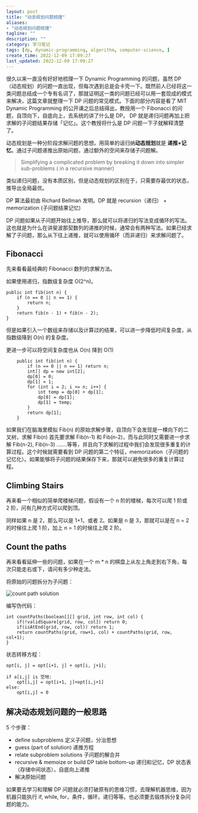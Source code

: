 ```yaml
---
layout: post
title: "动态规划问题梳理"
aliases:
- "动态规划问题梳理"
tagline: ""
description: ""
category: 学习笔记
tags: [dp, dynamic-programming, algorithm, computer-science, ]
create_time: 2022-12-09 17:09:27
last_updated: 2022-12-09 17:09:27
---
```


很久以来一直没有好好地梳理一下 Dynamic Programming 的问题，虽然 DP （动态规划）的问题一直出现，但每次遇到总是会卡壳一下。既然前人已经将这一类问题总结成一个专有名词了，那就证明这一类的问题已经可以用一套现成的模式来解决，这篇文章就整理一下 DP 问题的常见模式。下面的部分内容是看了 MIT Dynamic Programming 的公开课之后总结得出，教授用一个 Fibonacci 的问题，自顶向下，自底向上，去系统的讲了什么是 DP。 DP 就是递归问题再加上把求解的子问题结果存储「记忆」。这个教授将什么是 DP 问题一下子就解释清楚了。

动态规划是一种分阶段求解问题的思想。用简单的话归纳**动态规划**就是 **递推+记忆**。通过子问题递推出原始问题，通过额外的空间来存储子问题解。

> Simplifying a complicated problem by breaking it down into simpler sub-problems ( in a recursive manner)

类似递归问题，没有本质区别，但是动态规划的区别在于，只需要存最优的状态，推导出全局最优。

DP 算法最初由 Richard Bellman 发明。DP 就是 recursion（递归） + memorization (子问题结果记忆)

DP 问题如果从子问题开始往上推导，那么就可以将递归的写法变成循环的写法。这也就是为什么在讲斐波那契数列的递推的时候，通常会有两种写法。如果已经求解了子问题，那么从下往上递推，就可以使用循环（而非递归）来求解问题了。

## Fibonacci
先来看看最经典的 Fibonacci 数列的求解方法。

如果使用递归，指数级复杂度 O(2^n)。

```
public int fib(int n) {
    if (n == 0 || n == 1) {
        return n;
    }
    return fib(n - 1) + fib(n - 2);
}
```

但是如果引入一个数组来存储以及计算过的结果，可以进一步降低时间复杂度，从指数级降到 O(n) 的复杂度。

更进一步可以将空间复杂度也从 O(n) 降到 O(1)

```
    public int fib(int n) {
        if (n == 0 || n == 1) return n;
        int[] dp = new int[2];
        dp[0] = 0;
        dp[1] = 1;
        for (int i = 2; i <= n; i++) {
            int temp = dp[0] + dp[1];
            dp[0] = dp[1];
            dp[1] = temp;
        }
        return dp[1];
    }
```

如果我们在脑海里模拟 Fib(n) 的原始求解步骤，自顶向下会发现是一棵向下的二叉树，求解 Fib(n) 首先要求解 Fib(n-1) 和  Fib(n-2)，而与此同时又需要进一步求解 Fib(n-2), Fib(n-3) .......等等，并且向下求解的过程中我们会发现很多重复的计算过程。这个时候就需要看到 DP 问题的第二个特征，memorization（子问题的记忆化）。如果能够将子问题的结果保存下来，那就可以避免很多的重复计算过程。

## Climbing Stairs
再来看一个相似的简单爬楼梯问题，假设有一个  n 阶的楼梯，每次可以爬 1 阶或 2 阶，问有几种方式可以爬到顶。

同样如果 n 是 2，那么可以是 1+1，或者 2。如果是 n 是 3，那就可以是在 n = 2 的时候往上爬 1 阶，加上 n = 1 的时候往上爬 2 阶。

## Count the paths

再来看看延伸一些的问题，如果在一个 m * n 的棋盘上从左上角走到右下角，每次只能走右或下，请问有多少种走法。

将原始的问题拆分为子问题：

![count path solution](https://photo.einverne.info/images/2022/12/15/ZKMr.png)

编写伪代码：

```
int countPaths(boolean[][] grid, int row, int col) {
    if(!validSquare[grid, row, col]) return 0;
    if(isAtEnd(grid, row, col)) return 1;
    return countPaths(grid, row+1, col) + countPaths(grid, row, col+1);
}
```

状态转移方程：

```
opt[i, j] = opt[i+1, j] + opt[i, j+1];

if a[i,j] is 空地:
    opt[i,j] = opt[i+1, j]+opt[i,j+1]
else:
    opt[i,j] = 0
```

## 解决动态规划问题的一般思路
5 个步骤：

- define subproblems  定义子问题，分治思想
- guess (part of solution)   递推方程
- relate subproblem solutions  子问题的解合并
- recursive & memoize or build DP table bottom-up  递归和记忆，DP 状态表（存储中间状态），自底向上递推
- 解决原始问题

如果要去学习和理解 DP 问题就必须打破原有的思维习惯，去理解机器思维，因为机器只能执行 if, while, for，条件，循环，递归等等。也必须要去锻炼拆分复杂问题的能力。
